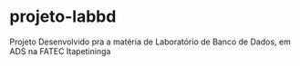 # projeto-labbd
Projeto Desenvolvido pra a matéria de Laboratório de Banco de Dados, em ADS na FATEC Itapetininga
